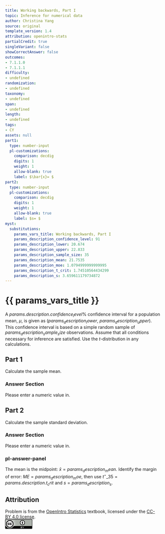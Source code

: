 ```yaml
---
title: Working backwards, Part I
topic: Inference for numerical data
author: Christina Yang
source: original
template_version: 1.4
attribution: openintro-stats
partialCredit: true
singleVariant: false
showCorrectAnswer: false
outcomes:
- 7.1.1.0
- 7.1.1.1
difficulty:
- undefined
randomization:
- undefined
taxonomy:
- undefined
span:
- undefined
length:
- undefined
tags:
- CY
assets: null
part1:
  type: number-input
  pl-customizations:
    comparison: decdig
    digits: 1
    weight: 1
    allow-blank: true
    label: $\bar{x}= $
part2:
  type: number-input
  pl-customizations:
    comparison: decdig
    digits: 1
    weight: 1
    allow-blank: true
    label: $s= $
myst:
  substitutions:
    params_vars_title: Working backwards, Part I
    params_description_confidence_level: 91
    params_description_lower: 20.674
    params_description_upper: 22.833
    params_description_sample_size: 35
    params_description_mean: 21.7535
    params_description_moe: 1.0794999999999995
    params_description_t_crit: 1.74510564434299
    params_description_s: 3.659611179734872
---
```

# {{ params_vars_title }}
A ${{ params.description.confidence_level }}$% confidence interval for a population mean, $\mu$, is given as (${{ params_description_lower }}$, ${{ params_description_upper }}$). This confidence interval is based on a simple random sample of ${{ params_description_sample_size }}$ observations. Assume that all conditions necessary for inference are satisfied. Use the $t$-distribution in any calculations.

## Part 1

Calculate the sample mean.

### Answer Section

Please enter a numeric value in.

## Part 2

Calculate the sample standard deviation.

### Answer Section

Please enter a numeric value in.

### pl-answer-panel

The mean is the midpoint: $\bar{x} = {{ params_description_mean}}$. Identify the margin of error:
$ME =  {{ params_description_moe}}$, then use $t^{\star}\_{35} = {{params.description.t_crit}}$ and $s = {{ params_description_s}}$.

## Attribution

Problem is from the [OpenIntro Statistics](https://openintro.org/book/os/) textbook, licensed under the [CC-BY 4.0 license](https://creativecommons.org/licenses/by/4.0/).<br>![Image representing the Creative Commons 4.0 BY license.](https://raw.githubusercontent.com/firasm/bits/master/by.png)